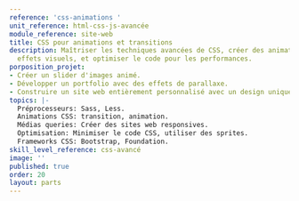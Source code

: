 ```yaml
---
reference: 'css-animations '
unit_reference: html-css-js-avancée
module_reference: site-web
title: CSS pour animations et transitions
description: Maîtriser les techniques avancées de CSS, créer des animations et des
  effets visuels, et optimiser le code pour les performances.
porposition_projet:
- Créer un slider d'images animé.
- Développer un portfolio avec des effets de parallaxe.
- Construire un site web entièrement personnalisé avec un design unique
topics: |-
  Préprocesseurs: Sass, Less.
  Animations CSS: transition, animation.
  Médias queries: Créer des sites web responsives.
  Optimisation: Minimiser le code CSS, utiliser des sprites.
  Frameworks CSS: Bootstrap, Foundation.
skill_level_reference: css-avancé
image: ''
published: true
order: 20
layout: parts
---
```

